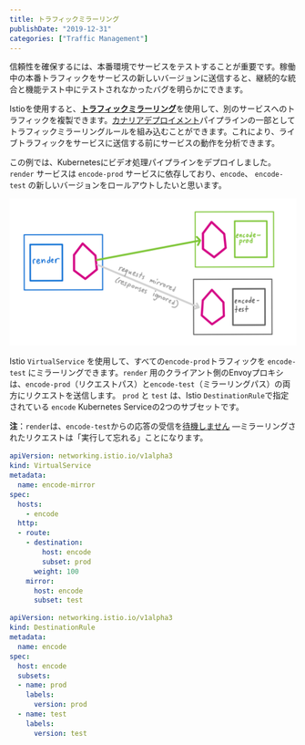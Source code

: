 ```yaml
---
title: トラフィックミラーリング
publishDate: "2019-12-31"
categories: ["Traffic Management"]
---
```


信頼性を確保するには、本番環境でサービスをテストすることが重要です。稼働中の本番トラフィックをサービスの新しいバージョンに送信すると、継続的な統合と機能テスト中にテストされなかったバグを明らかにできます。

Istioを使用すると、[**トラフィックミラーリング**](https://istio.io/docs/tasks/traffic-management/mirroring/)を使用して、別のサービスへのトラフィックを複製できます。[カナリアデプロイメント](https://istiobyexample.dev/canary)パイプラインの一部としてトラフィックミラーリングルールを組み込むことができます。これにより、ライブトラフィックをサービスに送信する前にサービスの動作を分析できます。

この例では、Kubernetesにビデオ処理パイプラインをデプロイしました。`render` サービスは `encode-prod` サービスに依存しており、`encode`、 `encode-test` の新しいバージョンをロールアウトしたいと思います。

![traffic mirroring](/images/traffic-mirror.png)

Istio `VirtualService` を使用して、すべての`encode-prod`トラフィックを `encode-test` にミラーリングできます。`render` 用のクライアント側のEnvoyプロキシは、`encode-prod`（リクエストパス）と`encode-test`（ミラーリングパス）の両方にリクエストを送信します。 `prod` と `test` は、Istio `DestinationRule`で指定されている `encode` Kubernetes Serviceの2つのサブセットです。

**注**：`render`は、`encode-test`からの応答の受信を[待機しません](https://www.envoyproxy.io/docs/envoy/latest/api-v2/api/v2/route/route.proto#route-routeaction-requestmirrorpolicy) —ミラーリングされたリクエストは「実行して忘れる」ことになります。

```YAML
apiVersion: networking.istio.io/v1alpha3
kind: VirtualService
metadata:
  name: encode-mirror
spec:
  hosts:
    - encode
  http:
  - route:
    - destination:
        host: encode
        subset: prod
      weight: 100
    mirror:
      host: encode
      subset: test
```

```YAML
apiVersion: networking.istio.io/v1alpha3
kind: DestinationRule
metadata:
  name: encode
spec:
  host: encode
  subsets:
  - name: prod
    labels:
      version: prod
  - name: test
    labels:
      version: test
```